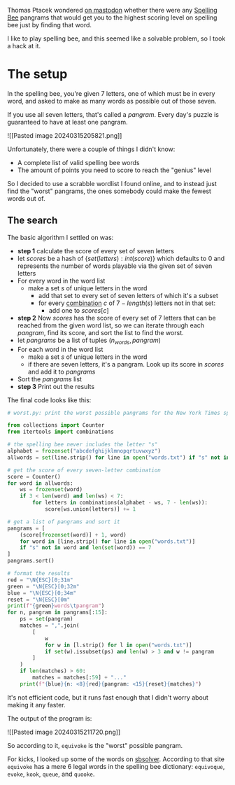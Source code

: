 Thomas Ptacek wondered [on mastodon](https://infosec.exchange/@tqbf/112100367570795574)  whether there were any [Spelling Bee](https://en.wikipedia.org/wiki/The_New_York_Times_Spelling_Bee) pangrams that would get you to the highest scoring level on spelling bee just by finding that word.

I like to play spelling bee, and this seemed like a solvable problem, so I took a hack at it.

# The setup

In the spelling bee, you're given 7 letters, one of which must be in every word, and asked to make as many words as possible out of those seven.

If you use all seven letters, that's called a $pangram$. Every day's puzzle is guaranteed to have at least one pangram.

![[Pasted image 20240315205821.png]]

Unfortunately, there were a couple of things I didn't know:

- A complete list of valid spelling bee words
- The amount of points you need to score to reach the "genius" level

So I decided to use a scrabble wordlist I found online, and to instead just find the "worst" pangrams, the ones somebody could make the fewest words out of.

## The search

The basic algorithm I settled on was:

- **step 1** calculate the score of every set of seven letters
- let $scores$ be a hash of $\{set(letters): int(score)\}$ which defaults to 0 and represents the number of words playable via the given set of seven letters
- For every word in the word list
	- make a set $s$ of unique letters in the word
		- add that set to every set of seven letters of which it's a subset
		- for every [combination](https://docs.python.org/3/library/itertools.html#itertools.combinations) $c$ of $7-length(s)$ letters not in that set:
			- add one to $scores[c]$ 
- **step 2** Now $scores$ has the score of every set of 7 letters that can be reached from the given word list, so we can iterate through each $pangram$, find its score, and sort the list to find the worst.
- let $pangrams$ be a list of tuples $(n_{words}, pangram)$
- For each word in the word list
	- make a set $s$ of unique letters in the word
	- if there are seven letters, it's a pangram. Look up its score in $scores$ and add it to $pangrams$
- Sort the $pangrams$ list
- **step 3** Print out the results

The final code looks like this:

```python
# worst.py: print the worst possible pangrams for the New York Times spelling bee

from collections import Counter
from itertools import combinations

# the spelling bee never includes the letter "s"
alphabet = frozenset("abcdefghijklmnopqrtuvwxyz")
allwords = set(line.strip() for line in open("words.txt") if "s" not in line)

# get the score of every seven-letter combination
score = Counter()
for word in allwords:
    ws = frozenset(word)
    if 3 < len(word) and len(ws) < 7:
        for letters in combinations(alphabet - ws, 7 - len(ws)):
            score[ws.union(letters)] += 1

# get a list of pangrams and sort it
pangrams = [
    (score[frozenset(word)] + 1, word)
    for word in [line.strip() for line in open("words.txt")]
    if "s" not in word and len(set(word)) == 7
]
pangrams.sort()

# format the results
red = "\N{ESC}[0;31m"
green = "\N{ESC}[0;32m"
blue = "\N{ESC}[0;34m"
reset = "\N{ESC}[0m"
print(f"{green}words\tpangram")
for n, pangram in pangrams[:15]:
    ps = set(pangram)
    matches = ",".join(
        [
            w
            for w in [l.strip() for l in open("words.txt")]
            if set(w).issubset(ps) and len(w) > 3 and w != pangram
        ]
    )
    if len(matches) > 60:
        matches = matches[:59] + "..."
    print(f"{blue}{n: <8}{red}{pangram: <15}{reset}{matches}")
```

It's not efficient code, but it runs fast enough that I didn't worry about making it any faster.

The output of the program is:

![[Pasted image 20240315211720.png]]

So according to it, `equivoke` is the "worst" possible pangram.

For kicks, I looked up some of the words on [sbsolver](https://www.sbsolver.com/s/equivoke). According to that site `equivoke` has a mere 6 legal words in the spelling bee dictionary: `equivoque`, `evoke`, `kook`, `queue`, and `quooke`.